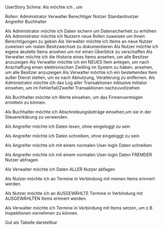 UserStory Schma:
Als <Rolle> möchte ich <Funktion>, um <Zweck zu erreichen>

Rollen:
Administrator
Verwalter
Berechtiger Nutzer
Standardnutzer
Angreifer
Buchhalter


Als Administrator möchte ich Daten sichern um Datensicherheit zu erhöhen
Als Administrator möchte ich Nutzern neue Rollen zuweisen um ihnen Berechtigungen zu geben
Als Verwalter möchte ich Items an neue Nutzer zuweisen um realen Besitzwechsel zu dokumentieren
Als Nutzer möchte ich eigene akutelle Items ansehen um mir einen Überblick zu verschaffen
Als Verwalter möchte ich die Historie eines Items ansehen, um alle Besitzer anzuzeigen
Als Verwalter möchte ich ein NEUES Item anlegen, um nach Anschaffung einen elektronischen Zwilling im System zu haben.
ansehen, um alle Besitzer anzuzeigen
Als Verwalter möchte ich ein bestehendes Item außer Dienst stellen, um es nach Abnutzung, Veralterung zu entfernen.
Als Administrator möchte ich das Log aller Transaktionen inklusive Initiator einsehen, um im Fehlerfall/Zweifel Transaktionen nachzuvollziehen

Als Buchhalter möchte ich Werte einsehen, um das Firmenvermögen ermitteln zu können.

Als Buchhalter möchte ich Abschreibungsbeträge einsehen,um sie in der Steuererklärung zu verwenden.

Als Angreifer möchte ich Daten lesen, ohne eingeloggt zu sein

Als Angreifer möchte ich Daten schreiben, ohne eingeloggt zu sein

Als Angreifer möchte ich mit einem normalen User-login Daten schreiben

Als Angreifer möchte ich mit einem normalen User-login Daten FREMDER Nutzer abfragen

Als Verwalter möchte ich Daten ALLER Nutzer abfagen

Als Nutzer möchte ich an Termine in Verbindung mit meinen Items erinnert werden.

Als Nutzer möchte ich an AUSGEWÄHLTE Termine in Verbindung mit AUSGEWÄHLTEN Items erinnert werden.


Als Verwalter möchte ich Termine in Verbindung mit  Items setzen, um z.B Inspektionen vornehmen zu können.



Gut als Tabelle darstellbar 